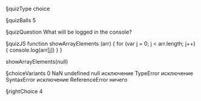 §quizType
choice

§quizBalls
5

§quizQuestion
What will be logged in the console?



§quizJS
function showArrayElements (arr) {
  for (var j = 0; j < arr.length; j++) {
    console.log(arr[j])
  }
}

showArrayElements(null)




§choiceVariants
0
NaN
undefined
null
исключение TypeError
исключение SyntaxError
исключение ReferenceError
ничего


§rightChoice
4
